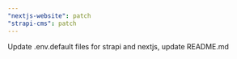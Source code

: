 ```yaml
---
"nextjs-website": patch
"strapi-cms": patch
---
```


Update .env.default files for strapi and nextjs, update README.md
